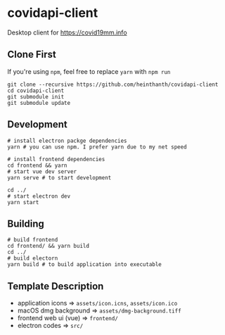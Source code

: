# covidapi-client

Desktop client for https://covid19mm.info

## Clone First

If you're using `npm`, feel free to replace `yarn` with `npm run`

``` shell
git clone --recursive https://github.com/heinthanth/covidapi-client
cd covidapi-client
git submodule init
git submodule update
```

## Development

``` shell
# install electron packge dependencies
yarn # you can use npm. I prefer yarn due to my net speed

# install frontend dependencies
cd frontend && yarn
# start vue dev server
yarn serve # to start development

cd ../
# start electron dev
yarn start
```

## Building

``` shell
# build frontend
cd frontend/ && yarn build
cd ../
# build electorn
yarn build # to build application into executable
```

## Template Description

- application icons => `assets/icon.icns`, `assets/icon.ico`
- macOS dmg background => `assets/dmg-background.tiff`
- frontend web ui (vue) => `frontend/`
- electron codes => `src/`